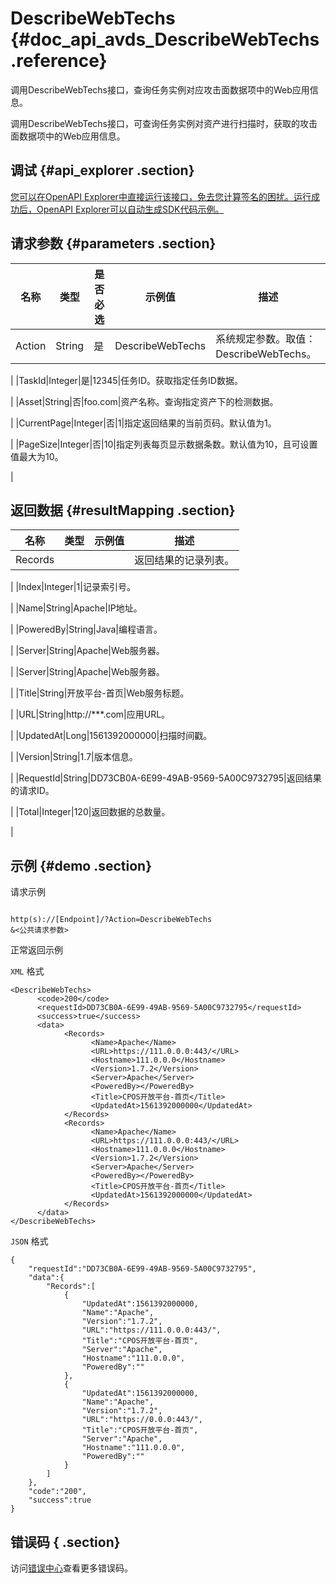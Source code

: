 # DescribeWebTechs {#doc_api_avds_DescribeWebTechs .reference}

调用DescribeWebTechs接口，查询任务实例对应攻击面数据项中的Web应用信息。

调用DescribeWebTechs接口，可查询任务实例对资产进行扫描时，获取的攻击面数据项中的Web应用信息。

## 调试 {#api_explorer .section}

[您可以在OpenAPI Explorer中直接运行该接口，免去您计算签名的困扰。运行成功后，OpenAPI Explorer可以自动生成SDK代码示例。](https://api.aliyun.com/#product=avds&api=DescribeWebTechs&type=RPC&version=2017-11-29)

## 请求参数 {#parameters .section}

|名称|类型|是否必选|示例值|描述|
|--|--|----|---|--|
|Action|String|是|DescribeWebTechs|系统规定参数。取值：DescribeWebTechs。

 |
|TaskId|Integer|是|12345|任务ID。获取指定任务ID数据。

 |
|Asset|String|否|foo.com|资产名称。查询指定资产下的检测数据。

 |
|CurrentPage|Integer|否|1|指定返回结果的当前页码。默认值为1。

 |
|PageSize|Integer|否|10|指定列表每页显示数据条数。默认值为10，且可设置值最大为10。

 |

## 返回数据 {#resultMapping .section}

|名称|类型|示例值|描述|
|--|--|---|--|
|Records| | |返回结果的记录列表。

 |
|Index|Integer|1|记录索引号。

 |
|Name|String|Apache|IP地址。

 |
|PoweredBy|String|Java|编程语言。

 |
|Server|String|Apache|Web服务器。

 |
|Server|String|Apache|Web服务器。

 |
|Title|String|开放平台-首页|Web服务标题。

 |
|URL|String|http://\*\*\*.com|应用URL。

 |
|UpdatedAt|Long|1561392000000|扫描时间戳。

 |
|Version|String|1.7|版本信息。

 |
|RequestId|String|DD73CB0A-6E99-49AB-9569-5A00C9732795|返回结果的请求ID。

 |
|Total|Integer|120|返回数据的总数量。

 |

## 示例 {#demo .section}

请求示例

``` {#request_demo}

http(s)://[Endpoint]/?Action=DescribeWebTechs
&<公共请求参数>

```

正常返回示例

`XML` 格式

``` {#xml_return_success_demo}
<DescribeWebTechs>
	  <code>200</code>
	  <requestId>DD73CB0A-6E99-49AB-9569-5A00C9732795</requestId>
	  <success>true</success>
	  <data>
		    <Records>
			      <Name>Apache</Name>
			      <URL>https://111.0.0.0:443/</URL>
			      <Hostname>111.0.0.0</Hostname>
			      <Version>1.7.2</Version>
			      <Server>Apache</Server>
			      <PoweredBy></PoweredBy>
			      <Title>CPOS开放平台-首页</Title>
			      <UpdatedAt>1561392000000</UpdatedAt>
		    </Records>
		    <Records>
			      <Name>Apache</Name>
			      <URL>https://111.0.0.0:443/</URL>
			      <Hostname>111.0.0.0</Hostname>
			      <Version>1.7.2</Version>
			      <Server>Apache</Server>
			      <PoweredBy></PoweredBy>
			      <Title>CPOS开放平台-首页</Title>
			      <UpdatedAt>1561392000000</UpdatedAt>
		    </Records>
	  </data>
</DescribeWebTechs>
```

`JSON` 格式

``` {#json_return_success_demo}
{
	"requestId":"DD73CB0A-6E99-49AB-9569-5A00C9732795",
	"data":{
		"Records":[
			{
				"UpdatedAt":1561392000000,
				"Name":"Apache",
				"Version":"1.7.2",
				"URL":"https://111.0.0.0:443/",
				"Title":"CPOS开放平台-首页",
				"Server":"Apache",
				"Hostname":"111.0.0.0",
				"PoweredBy":""
			},
			{
				"UpdatedAt":1561392000000,
				"Name":"Apache",
				"Version":"1.7.2",
				"URL":"https://0.0.0:443/",
				"Title":"CPOS开放平台-首页",
				"Server":"Apache",
				"Hostname":"111.0.0.0",
				"PoweredBy":""
			}
		]
	},
	"code":"200",
	"success":true
}
```

## 错误码 { .section}

访问[错误中心](https://error-center.alibabacloud.com/status/product/avds)查看更多错误码。

